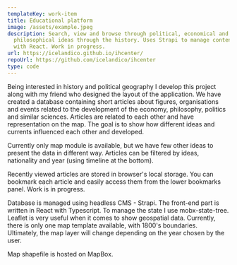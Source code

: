 ```yaml
---
templateKey: work-item
title: Educational platform
image: /assets/example.jpeg
description: Search, view and browse through political, economical and
  philosophical ideas through the history. Uses Strapi to manage content. Built
  with React. Work in progress.
url: https://icelandico.github.io/ihcenter/
repoUrl: https://github.com/icelandico/ihcenter
type: code
---
```

Being interested in history and political geography I develop this project along with my friend who designed the layout of the application.
We have created a database containing short articles about figures, organisations and events related to the development of the economy, philosophy, politics and similar sciences. Articles are related to each other and have representation on the map. The goal is to show how different ideas and currents influenced each other and developed.

Currently only map module is available, but we have few other ideas to present the data in different way. Articles can be filtered by ideas, nationality and year (using timeline at the bottom). 

Recently viewed articles are stored in browser's local storage. You can bookmark each article and easily access them from the lower bookmarks panel.
Work is in progress.

Database is managed using headless CMS - Strapi. 
The front-end part is written in React with Typescript. To manage the state I use mobx-state-tree. 
Leaflet is very useful when it comes to show geospatial data. Currently, there is only one map template available, with 1800's boundaries. Ultimately, the map layer will change depending on the year chosen by the user.

Map shapefile is hosted on MapBox.